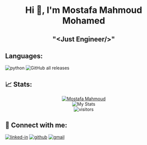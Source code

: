 <h1 align = "center"> Hi 👋, I'm Mostafa Mahmoud Mohamed </h1>
<h2 align="center">"&ltJust Engineer/&gt"</h2>


<!--
**mostafa-shoman/mostafa-shoman** is a ✨ _special_ ✨ repository because its `README.md` (this file) appears on your GitHub profile.

Here are some ideas to get you started:

- 🔭 I’m currently working on ... [application name](app link on github)
- 🌱 I’m currently learning ... **Mobile Development**
- 👯 I’m looking to collaborate on ...
- 🤔 I’m looking for help with ...
- 💬 Ask me about ...
- 📫 How to reach me: ...
- 😄 Pronouns: ...
- ⚡ Fun fact: ...
-->

## Languages:


![python](https://img.shields.io/badge/Python-3776AB?style=for-the-badge&logo=python&logoColor=white)
![GitHub all releases](https://img.shields.io/github/downloads/mostafa-shoman/mostafa-shoman/total?color=Blue&label=Facebook&logo=Facebook&style=for-the-badge)
## 📈 Stats:

<div align="center">
    <a href="https://github.com/ryo-ma/github-profile-trophy"><img src="https://github-profile-trophy.vercel.app/?username=mostafa-shoman&row=1&column=6&margin-h=8&theme=darkhub&margin-w=15&no-frame=true" alt="Mostafa Mahmoud" /></a>
    <br />
    <img src="https://github-readme-stats.vercel.app/api?username=mostafa-shoman&show_icons=true&hide_border=true" alt="My Stats">
    <br />
    <img src="https://visitor-badge.laobi.icu/badge?page_id=mostafa-shoman" alt="visitors">
</div>


## 🔗 Connect with me:

[![linked-in](https://img.shields.io/badge/Linked_In-0077B5?style=for-the-badge&logo=LinkedIn&logoColor=white)](https://www.linkedin.com/in/mostafa-mahmoud-shoman/)
[![github](https://img.shields.io/badge/GitHub-000000?style=for-the-badge&logo=GitHub&logoColor=white)](https://github.com/mostafa-shoman)
[![gmail](https://img.shields.io/badge/Gmail-D14836?style=for-the-badge&logo=Gmail&logoColor=white)](mailto:mshoman01020@gmail.com)
